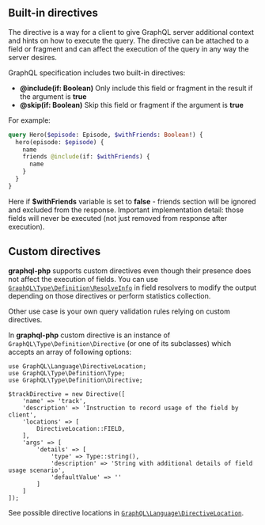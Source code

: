 ## Built-in directives

The directive is a way for a client to give GraphQL server additional context and hints on how to execute
the query. The directive can be attached to a field or fragment and can affect the execution of the
query in any way the server desires.

GraphQL specification includes two built-in directives:

- **@include(if: Boolean)** Only include this field or fragment in the result if the argument is **true**
- **@skip(if: Boolean)** Skip this field or fragment if the argument is **true**

For example:

```graphql
query Hero($episode: Episode, $withFriends: Boolean!) {
  hero(episode: $episode) {
    name
    friends @include(if: $withFriends) {
      name
    }
  }
}
```

Here if **$withFriends** variable is set to **false** - friends section will be ignored and excluded
from the response. Important implementation detail: those fields will never be executed
(not just removed from response after execution).

## Custom directives

**graphql-php** supports custom directives even though their presence does not affect the execution of fields.
You can use [`GraphQL\Type\Definition\ResolveInfo`](../class-reference.md#graphqltypedefinitionresolveinfo)
in field resolvers to modify the output depending on those directives or perform statistics collection.

Other use case is your own query validation rules relying on custom directives.

In **graphql-php** custom directive is an instance of `GraphQL\Type\Definition\Directive`
(or one of its subclasses) which accepts an array of following options:

```php-inline
use GraphQL\Language\DirectiveLocation;
use GraphQL\Type\Definition\Type;
use GraphQL\Type\Definition\Directive;

$trackDirective = new Directive([
    'name' => 'track',
    'description' => 'Instruction to record usage of the field by client',
    'locations' => [
        DirectiveLocation::FIELD,
    ],
    'args' => [
        'details' => [
            'type' => Type::string(),
            'description' => 'String with additional details of field usage scenario',
            'defaultValue' => ''
        ]
    ]
]);
```

See possible directive locations in
[`GraphQL\Language\DirectiveLocation`](../class-reference.md#graphqllanguagedirectivelocation).
